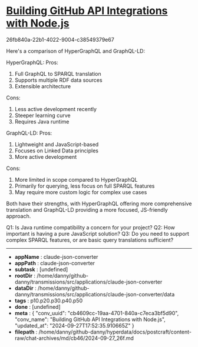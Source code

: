 # [Building GitHub API Integrations with Node.js](https://claude.ai/chat/cb4609cc-19aa-4701-840a-c7eca3bf5d90)

26fb840a-22b1-4022-9004-c38549379e67

 Here's a comparison of HyperGraphQL and GraphQL-LD:

HyperGraphQL:
Pros:
1. Full GraphQL to SPARQL translation
2. Supports multiple RDF data sources
3. Extensible architecture

Cons:
1. Less active development recently
2. Steeper learning curve
3. Requires Java runtime

GraphQL-LD:
Pros:
1. Lightweight and JavaScript-based
2. Focuses on Linked Data principles
3. More active development

Cons:
1. More limited in scope compared to HyperGraphQL
2. Primarily for querying, less focus on full SPARQL features
3. May require more custom logic for complex use cases

Both have their strengths, with HyperGraphQL offering more comprehensive translation and GraphQL-LD providing a more focused, JS-friendly approach.

Q1: Is Java runtime compatibility a concern for your project?
Q2: How important is having a pure JavaScript solution?
Q3: Do you need to support complex SPARQL features, or are basic query translations sufficient?

---

* **appName** : claude-json-converter
* **appPath** : claude-json-converter
* **subtask** : [undefined]
* **rootDir** : /home/danny/github-danny/transmissions/src/applications/claude-json-converter
* **dataDir** : /home/danny/github-danny/transmissions/src/applications/claude-json-converter/data
* **tags** : p10.p20.p30.p40.p50
* **done** : [undefined]
* **meta** : {
  "conv_uuid": "cb4609cc-19aa-4701-840a-c7eca3bf5d90",
  "conv_name": "Building GitHub API Integrations with Node.js",
  "updated_at": "2024-09-27T17:52:35.910665Z"
}
* **filepath** : /home/danny/github-danny/hyperdata/docs/postcraft/content-raw/chat-archives/md/cb46/2024-09-27_26f.md